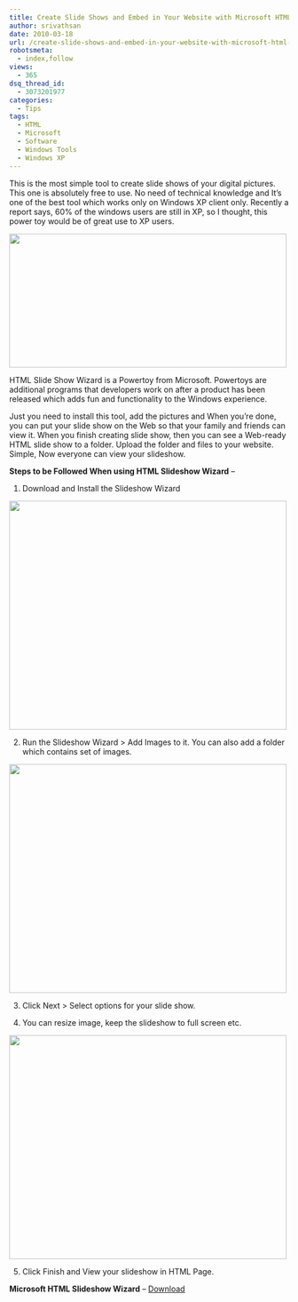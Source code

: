 ```yaml
---
title: Create Slide Shows and Embed in Your Website with Microsoft HTML Slideshow Wizard
author: srivathsan
date: 2010-03-18
url: /create-slide-shows-and-embed-in-your-website-with-microsoft-html-slideshow-wizard/
robotsmeta:
  - index,follow
views:
  - 365
dsq_thread_id:
  - 3073201977
categories:
  - Tips
tags:
  - HTML
  - Microsoft
  - Software
  - Windows Tools
  - Windows XP
---
```

This is the most simple tool to create slide shows of your digital pictures. This one is absolutely free to use. No need of technical knowledge and It&#8217;s one of the best tool which works only on Windows XP client only. Recently a report says, 60% of the windows users are still in XP, so I thought, this power toy would be of great use to XP users.

[<img class="aligncenter size-full wp-image-22037" title="windosxp" src="http://cdn.devilsworkshop.org/files/2010/03/windosxp.jpg" alt="" width="500" height="241" />][1]

HTML Slide Show Wizard is a Powertoy from Microsoft. Powertoys are additional programs that developers work on after a product has been released which adds fun and functionality to the Windows experience.

Just you need to install this tool, add the pictures and When you&#8217;re done, you can put your slide show on the Web so that your family and friends can view it. When you finish creating slide show, then you can see a Web-ready HTML slide show to a folder. Upload the folder and files to your website. Simple, Now everyone can view your slideshow.

**Steps to be Followed When using HTML Slideshow Wizard** &#8211;

1. Download and Install the Slideshow Wizard

[<img class="aligncenter size-full wp-image-22038" title="slideshow" src="http://cdn.devilsworkshop.org/files/2010/03/slideshow.png" alt="" width="500" height="412" />][2]

2. Run the Slideshow Wizard > Add Images to it. You can also add a folder which contains set of images.

[<img class="aligncenter size-full wp-image-22039" title="slideshow settings" src="http://cdn.devilsworkshop.org/files/2010/03/slideshow-settings.png" alt="" width="500" height="412" />][3]

3. Click Next > Select options for your slide show.

4. You can resize image, keep the slideshow to full screen etc.

[<img class="aligncenter size-full wp-image-22040" title="slideshows on browser" src="http://cdn.devilsworkshop.org/files/2010/03/slideshows-on-browser.png" alt="" width="500" height="403" />][4]

5. Click Finish and View your slideshow in HTML Page.

**Microsoft HTML Slideshow Wizard** &#8211; <a href="http://download.microsoft.com/download/f/c/a/fca6767b-9ed9-45a6-b352-839afb2a2679/HTMLSlideShowSetup.exe" onclick="_gaq.push(['_trackEvent', 'outbound-article', 'http://download.microsoft.com/download/f/c/a/fca6767b-9ed9-45a6-b352-839afb2a2679/HTMLSlideShowSetup.exe', 'Download ']);" >Download </a>

 [1]: http://cdn.devilsworkshop.org/files/2010/03/windosxp.jpg
 [2]: http://cdn.devilsworkshop.org/files/2010/03/slideshow.png
 [3]: http://cdn.devilsworkshop.org/files/2010/03/slideshow-settings.png
 [4]: http://cdn.devilsworkshop.org/files/2010/03/slideshows-on-browser.png
